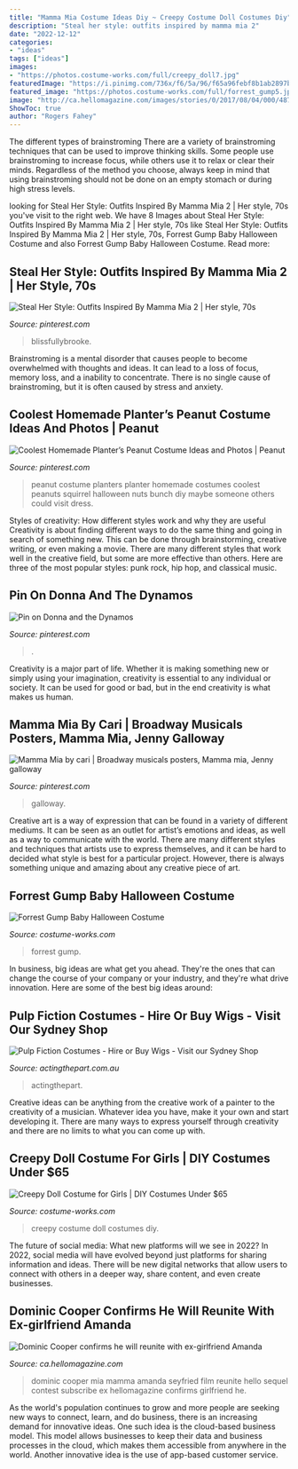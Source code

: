 ```yaml
---
title: "Mamma Mia Costume Ideas Diy ~ Creepy Costume Doll Costumes Diy"
description: "Steal her style: outfits inspired by mamma mia 2"
date: "2022-12-12"
categories:
- "ideas"
tags: ["ideas"]
images:
- "https://photos.costume-works.com/full/creepy_doll7.jpg"
featuredImage: "https://i.pinimg.com/736x/f6/5a/96/f65a96febf8b1ab2897bdeca9fa499ff.jpg"
featured_image: "https://photos.costume-works.com/full/forrest_gump5.jpg"
image: "http://ca.hellomagazine.com/images/stories/0/2017/08/04/000/487/665/featured_5_3.jpg"
ShowToc: true
author: "Rogers Fahey"
---
```



The different types of brainstroming
There are a variety of brainstroming techniques that can be used to improve thinking skills. Some people use brainstroming to increase focus, while others use it to relax or clear their minds. Regardless of the method you choose, always keep in mind that using brainstroming should not be done on an empty stomach or during high stress levels.

	

		
looking for Steal Her Style: Outfits Inspired By Mamma Mia 2 | Her style, 70s you've visit to the right web. We have 8 Images about Steal Her Style: Outfits Inspired By Mamma Mia 2 | Her style, 70s like Steal Her Style: Outfits Inspired By Mamma Mia 2 | Her style, 70s, Forrest Gump Baby Halloween Costume and also Forrest Gump Baby Halloween Costume. Read more:
		
    
## Steal Her Style: Outfits Inspired By Mamma Mia 2 | Her Style, 70s

<img loading=lazy src="https://i.pinimg.com/736x/f6/5a/96/f65a96febf8b1ab2897bdeca9fa499ff.jpg" onerror="this.onerror=null;this.src='https://tse1.mm.bing.net/th?id=OIP._x1QAfNzQQYUw2GXB9QqxAHaHa&amp;pid=15.1';" alt="Steal Her Style: Outfits Inspired By Mamma Mia 2 | Her style, 70s">

_Source: pinterest.com_

>blissfullybrooke. 

	

Brainstroming is a mental disorder that causes people to become overwhelmed with thoughts and ideas. It can lead to a loss of focus, memory loss, and a inability to concentrate. There is no single cause of brainstroming, but it is often caused by stress and anxiety.

    
## Coolest Homemade Planter’s Peanut Costume Ideas And Photos | Peanut

<img loading=lazy src="https://i.pinimg.com/736x/9b/4d/8c/9b4d8c6b0e0036b49e42735f49365814--peanut-costume-squirrel-costume.jpg" onerror="this.onerror=null;this.src='https://tse2.mm.bing.net/th?id=OIP.dlqBajKwIqJafCeVRIH3RgAAAA&amp;pid=15.1';" alt="Coolest Homemade Planter’s Peanut Costume Ideas and Photos | Peanut">

_Source: pinterest.com_

>peanut costume planters planter homemade costumes coolest peanuts squirrel halloween nuts bunch diy maybe someone others could visit dress. 

	

Styles of creativity: How different styles work and why they are useful
Creativity is about finding different ways to do the same thing and going in search of something new. This can be done through brainstorming, creative writing, or even making a movie. There are many different styles that work well in the creative field, but some are more effective than others. Here are three of the most popular styles: punk rock, hip hop, and classical music.

    
## Pin On Donna And The Dynamos

<img loading=lazy src="https://i.pinimg.com/736x/1e/75/6f/1e756fb7543e7926a6aa39fd061edef1.jpg" onerror="this.onerror=null;this.src='https://tse4.mm.bing.net/th?id=OIP._F0sCG1emGwMpcMTojsNYwHaEI&amp;pid=15.1';" alt="Pin on Donna and the Dynamos">

_Source: pinterest.com_

>. 

	

Creativity is a major part of life. Whether it is making something new or simply using your imagination, creativity is essential to any individual or society. It can be used for good or bad, but in the end creativity is what makes us human.

    
## Mamma Mia By Cari | Broadway Musicals Posters, Mamma Mia, Jenny Galloway

<img loading=lazy src="https://i.pinimg.com/736x/dc/39/79/dc3979c157367e7ee178264a9a87eaf4.jpg" onerror="this.onerror=null;this.src='https://tse4.mm.bing.net/th?id=OIP.7vcv_rmzrFkUNnq-Q2b6HAHaLH&amp;pid=15.1';" alt="Mamma Mia by cari | Broadway musicals posters, Mamma mia, Jenny galloway">

_Source: pinterest.com_

>galloway. 

	

Creative art is a way of expression that can be found in a variety of different mediums. It can be seen as an outlet for artist’s emotions and ideas, as well as a way to communicate with the world. There are many different styles and techniques that artists use to express themselves, and it can be hard to decided what style is best for a particular project. However, there is always something unique and amazing about any creative piece of art.

    
## Forrest Gump Baby Halloween Costume

<img loading=lazy src="https://photos.costume-works.com/full/forrest_gump5.jpg" onerror="this.onerror=null;this.src='https://tse1.mm.bing.net/th?id=OIP.cJXCiMy-SMzgN4YbHxmq8gHaLH&amp;pid=15.1';" alt="Forrest Gump Baby Halloween Costume">

_Source: costume-works.com_

>forrest gump. 

	

In business, big ideas are what get you ahead. They're the ones that can change the course of your company or your industry, and they're what drive innovation. Here are some of the best big ideas around:

    
## Pulp Fiction Costumes - Hire Or Buy Wigs - Visit Our Sydney Shop

<img loading=lazy src="http://www.actingthepart.com.au/wp-content/uploads/2017/04/P4140082-1200x1600.jpg" onerror="this.onerror=null;this.src='https://tse1.mm.bing.net/th?id=OIP.OL7U3e044Hfuc5TG_NBKIgHaJ4&amp;pid=15.1';" alt="Pulp Fiction Costumes - Hire or Buy Wigs - Visit our Sydney Shop">

_Source: actingthepart.com.au_

>actingthepart. 

	

Creative ideas can be anything from the creative work of a painter to the creativity of a musician. Whatever idea you have, make it your own and start developing it. There are many ways to express yourself through creativity and there are no limits to what you can come up with.

    
## Creepy Doll Costume For Girls | DIY Costumes Under $65

<img loading=lazy src="https://photos.costume-works.com/full/creepy_doll7.jpg" onerror="this.onerror=null;this.src='https://tse4.mm.bing.net/th?id=OIP.B66Re3D_kfwdSzRChpMSFAHaKL&amp;pid=15.1';" alt="Creepy Doll Costume for Girls | DIY Costumes Under $65">

_Source: costume-works.com_

>creepy costume doll costumes diy. 

	

The future of social media: What new platforms will we see in 2022?
In 2022, social media will have evolved beyond just platforms for sharing information and ideas. There will be new digital networks that allow users to connect with others in a deeper way, share content, and even create businesses.

    
## Dominic Cooper Confirms He Will Reunite With Ex-girlfriend Amanda

<img loading=lazy src="http://ca.hellomagazine.com/images/stories/0/2017/08/04/000/487/665/featured_5_3.jpg" onerror="this.onerror=null;this.src='https://tse1.mm.bing.net/th?id=OIP.GeV8oAzXRxVu1H1U-RNM3AHaEc&amp;pid=15.1';" alt="Dominic Cooper confirms he will reunite with ex-girlfriend Amanda">

_Source: ca.hellomagazine.com_

>dominic cooper mia mamma amanda seyfried film reunite hello sequel contest subscribe ex hellomagazine confirms girlfriend he. 

	

As the world's population continues to grow and more people are seeking new ways to connect, learn, and do business, there is an increasing demand for innovative ideas. One such idea is the cloud-based business model. This model allows businesses to keep their data and business processes in the cloud, which makes them accessible from anywhere in the world. Another innovative idea is the use of app-based customer service.

